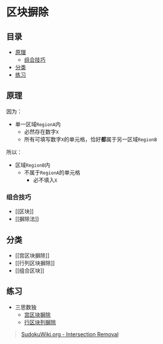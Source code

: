 # 区块摒除
<!-- START doctoc generated TOC please keep comment here to allow auto update -->
<!-- DON'T EDIT THIS SECTION, INSTEAD RE-RUN doctoc TO UPDATE -->
## 目录

- [原理](#%E5%8E%9F%E7%90%86)
  - [组合技巧](#%E7%BB%84%E5%90%88%E6%8A%80%E5%B7%A7)
- [分类](#%E5%88%86%E7%B1%BB)
- [练习](#%E7%BB%83%E4%B9%A0)

<!-- END doctoc generated TOC please keep comment here to allow auto update -->

## 原理

因为：
- 单一区域`RegionA`内
	- 必然存在数字`X`
	- 所有可填写数字`X`的单元格，恰好**都**属于另一区域`RegionB`

所以：
- 区域`RegionB`内
	- 不属于`RegionA`的单元格
		- 必不填入`X`

### 组合技巧

- [[区块]]
- [[摒除法]]

## 分类

- [[宫区块摒除]]
- [[行列区块摒除]]
- [[组合区块]]

## 练习

- 三思数独
	- [宫区块摒除](https://www.12634.com/learning/pointing/index)
	- [行区块列摒除](https://www.12634.com/learning/claiming/index)

> [SudokuWiki.org - Intersection Removal](https://www.sudokuwiki.org/Intersection_Removal)
